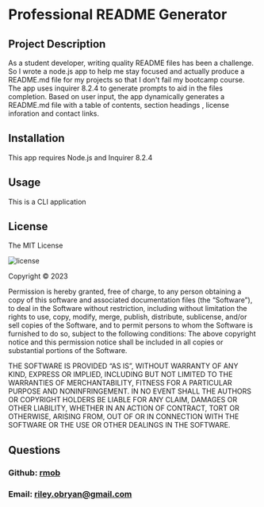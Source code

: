 # Professional README Generator
  
## Project Description
As a student developer, writing quality README files has been a challenge.  So I wrote a node.js app to help me stay focused and actually produce a README.md file for my projects so that I don't fail my bootcamp course.  The app uses inquirer 8.2.4 to generate prompts to aid in the files completion.  Based on user input, the app  dynamically generates a  README.md file  with a table of contents,  section headings , license inforation and contact links.
 

## Installation
This app requires Node.js and Inquirer 8.2.4

## Usage
This is a CLI application


## License
The MIT License

![license](https://img.shields.io/badge/license-MIT-blue?style=plastic&logo=appveyor)


Copyright © 2023 

Permission is hereby granted, free of charge, to any person obtaining a copy of this software and associated documentation files (the “Software”), to deal in the Software without restriction, including without limitation the rights to use, copy, modify, merge, publish, distribute, sublicense, and/or sell copies of the Software, and to permit persons to whom the Software is furnished to do so, subject to the following conditions:
The above copyright notice and this permission notice shall be included in all copies or substantial portions of the Software.

THE SOFTWARE IS PROVIDED “AS IS”, WITHOUT WARRANTY OF ANY KIND, EXPRESS OR IMPLIED, INCLUDING BUT NOT LIMITED TO THE WARRANTIES OF MERCHANTABILITY, FITNESS FOR A PARTICULAR PURPOSE AND NONINFRINGEMENT. IN NO EVENT SHALL THE AUTHORS OR COPYRIGHT HOLDERS BE LIABLE FOR ANY CLAIM, DAMAGES OR OTHER LIABILITY, WHETHER IN AN ACTION OF CONTRACT, TORT OR OTHERWISE, ARISING FROM, OUT OF OR IN CONNECTION WITH THE SOFTWARE OR THE USE OR OTHER DEALINGS IN THE SOFTWARE.


## Questions
### Github: [rmob](https://github.com/rmob/)
### Email: [riley.obryan@gmail.com](mailto:riley.obryan@gmail.com)
